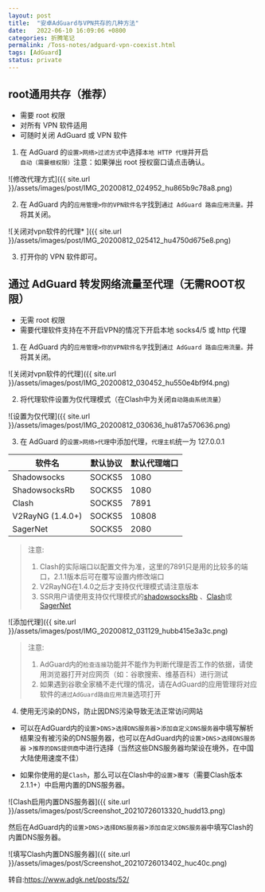 ```yaml
---
layout: post
title:  "安卓AdGuard与VPN共存的几种方法"
date:   2022-06-10 16:09:06 +0800
categories: 折腾笔记
permalink: /Toss-notes/adguard-vpn-coexist.html
tags: [AdGuard]
status: private
---
```


## root通用共存（推荐）

* 需要 root 权限
* 对所有 VPN 软件适用
* 可随时关闭 AdGuard 或 VPN 软件

1. 在 AdGuard 的`设置>网络>过滤方式`中选择`本地 HTTP 代理`并开启`自动（需要根权限）`注意：如果弹出 root 授权窗口请点击确认。

![修改代理方式]({{ site.url }}/assets/images/post/IMG_20200812_024952_hu865b9c78a8.png)

2. 在 AdGuard 内的`应用管理>你的VPN软件名字`找到`通过 AdGuard 路由应用流量。`并将其关闭。

![关闭对vpn软件的代理* ]({{ site.url }}/assets/images/post/IMG_20200812_025412_hu4750d675e8.png)

3. 打开你的 VPN 软件即可。

## 通过 AdGuard 转发网络流量至代理（无需ROOT权限）

* 无需 root 权限
* 需要代理软件支持在不开启VPN的情况下开启本地 socks4/5 或 http 代理

1. 在 AdGuard 内的`应用管理>你的VPN软件名字`找到`通过 AdGuard 路由应用流量。`并将其关闭。

![关闭对vpn软件的代理]({{ site.url }}/assets/images/post/IMG_20200812_030452_hu550e4bf9f4.png)

2. 将代理软件设置为仅代理模式（在Clash中为关闭`自动路由系统流量`）

![设置为仅代理]({{ site.url }}/assets/images/post/IMG_20200812_030636_hu817a570636.png)

3. 在 AdGuard 的`设置>网络>代理`中添加代理，`代理主机`统一为 127.0.0.1

| 软件名           | 默认协议 | 默认代理端口 |
| ---------------- | -------- | ------------ |
| Shadowsocks      | SOCKS5   | 1080         |
| ShadowsocksRb    | SOCKS5   | 1080         |
| Clash            | SOCKS5   | 7891         |
| V2RayNG (1.4.0+) | SOCKS5   | 10808        |
| SagerNet         | SOCKS5   | 2080         |

> 注意:
>
> 1. Clash的实际端口以配置文件为准，这里的7891只是用的比较多的端口，2.1.1版本后可在覆写设置内修改端口
> 2. V2RayNG在1.4.0之后才支持仅代理模式请注意版本
> 3. SSR用户请使用支持仅代理模式的[shadowsocksRb](https://github.com/shadowsocksRb/shadowsocksRb-android)
     、[Clash](https://github.com/Kr328/ClashForAndroid)或[SagerNet](https://github.com/SagerNet/SagerNet)

![添加代理]({{ site.url }}/assets/images/post/IMG_20200812_031129_hubb415e3a3c.png)

> 注意:
>
> 1. AdGuard内的`检查连接`功能并不能作为判断代理是否工作的依据，请使用浏览器打开对应网页（如：谷歌搜索、维基百科）进行测试
> 2. 如果遇到谷歌全家桶不走代理的情况，请在AdGuard的应用管理将对应软件的`通过AdGuard路由应用流量`选项打开

4. 使用无污染的DNS，防止因DNS污染导致无法正常访问网站

* 可以在AdGuard内的`设置`\>`DNS`\>`选择DNS服务器`\>`添加自定义DNS服务器`中填写解析结果没有被污染的DNS服务器，也可以在AdGuard内的`设置`\>`DNS`\>`选择DNS服务器`
  \>`推荐的DNS提供商`中进行选择（当然这些DNS服务器均架设在境外，在中国大陆使用速度不佳）

* 如果你使用的是`Clash`，那么可以在Clash中的`设置`\>`覆写`（需要Clash版本2.1.1+）中启用内置的DNS服务器。

![Clash启用内置DNS服务器]({{ site.url }}/assets/images/post/Screenshot_20210726013320_hudd13.png)

然后在AdGuard内的`设置`\>`DNS`\>`选择DNS服务器`\>`添加自定义DNS服务器`中填写Clash的内置DNS服务器。

![填写Clash内置DNS服务器]({{ site.url }}/assets/images/post/Screenshot_20210726013402_huc40c.png)

转自:<https://www.adgk.net/posts/52/>